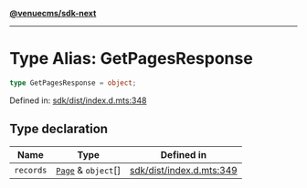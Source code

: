 [**@venuecms/sdk-next**](../Index.md)

***

# Type Alias: GetPagesResponse

```ts
type GetPagesResponse = object;
```

Defined in: [sdk/dist/index.d.mts:348](https://github.com/venuecms/sdk/blob/bc8b8c4174423a3d8d92fe0cce4d46883acf7584/packages/sdk/dist/index.d.mts#L348)

## Type declaration

| Name | Type | Defined in |
| ------ | ------ | ------ |
| <a id="records"></a> `records` | [`Page`](Page.md) & `object`[] | [sdk/dist/index.d.mts:349](https://github.com/venuecms/sdk/blob/bc8b8c4174423a3d8d92fe0cce4d46883acf7584/packages/sdk/dist/index.d.mts#L349) |
